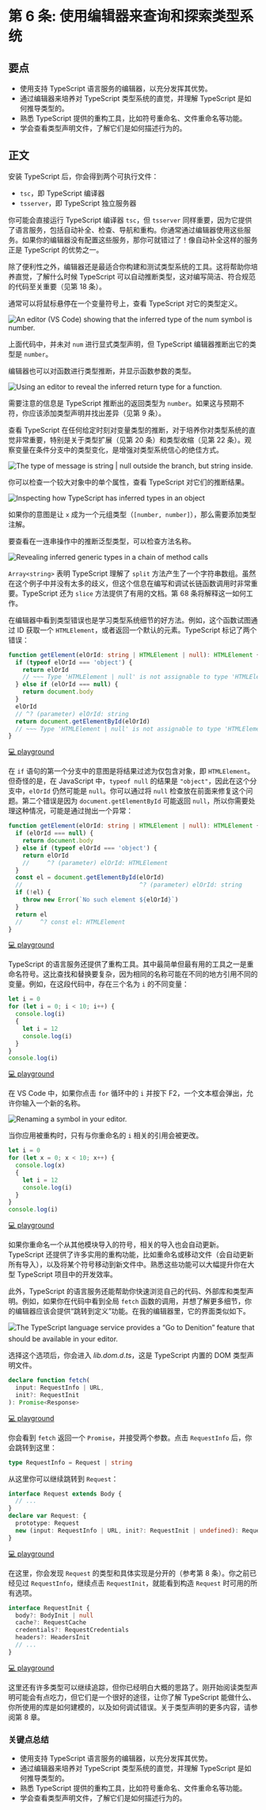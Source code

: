 # 第 6 条: 使用编辑器来查询和探索类型系统

## 要点

- 使用支持 TypeScript 语言服务的编辑器，以充分发挥其优势。
- 通过编辑器来培养对 TypeScript 类型系统的直觉，并理解 TypeScript 是如何推导类型的。
- 熟悉 TypeScript 提供的重构工具，比如符号重命名、文件重命名等功能。
- 学会查看类型声明文件，了解它们是如何描述行为的。

## 正文

安装 TypeScript 后，你会得到两个可执行文件：

- `tsc`，即 TypeScript 编译器
- `tsserver`，即 TypeScript 独立服务器

你可能会直接运行 TypeScript 编译器 `tsc`，但 `tsserver` 同样重要，因为它提供了语言服务，包括自动补全、检查、导航和重构。你通常通过编辑器使用这些服务。如果你的编辑器没有配置这些服务，那你可就错过了！像自动补全这样的服务正是 TypeScript 的优势之一。

除了便利性之外，编辑器还是最适合你构建和测试类型系统的工具。这将帮助你培养直觉，了解什么时候 TypeScript 可以自动推断类型，这对编写简洁、符合规范的代码至关重要（见第 18 条）。

通常可以将鼠标悬停在一个变量符号上，查看 TypeScript 对它的类型定义。

![An editor (VS Code) showing that the inferred type of the num symbol is
number.](https://cdn.jsdelivr.net/gh/rayadaschn/blogImage@master/img/202503262124257.png)

上面代码中，并未对 `num` 进行显式类型声明，但 TypeScript 编辑器推断出它的类型是 `number`。

编辑器也可以对函数进行类型推断，并显示函数参数的类型。

![Using an editor to reveal the inferred return type for a function.](https://cdn.jsdelivr.net/gh/rayadaschn/blogImage@master/img/202503262126688.png)

需要注意的信息是 TypeScript 推断出的返回类型为 `number`。如果这与预期不符，你应该添加类型声明并找出差异（见第 9 条）。

查看 TypeScript 在任何给定时刻对变量类型的推断，对于培养你对类型系统的直觉非常重要，特别是关于类型扩展（见第 20 条）和类型收缩（见第 22 条）。观察变量在条件分支中的类型变化，是增强对类型系统信心的绝佳方式。

![The type of message is string | null outside the branch, but string
inside.](https://cdn.jsdelivr.net/gh/rayadaschn/blogImage@master/img/202503262128842.png)

你可以检查一个较大对象中的单个属性，查看 TypeScript 对它们的推断结果。

![Inspecting how TypeScript has inferred types in an object](https://cdn.jsdelivr.net/gh/rayadaschn/blogImage@master/img/202503262129782.png)

如果你的意图是让 `x` 成为一个元组类型（`[number, number]`），那么需要添加类型注解。

要查看在一连串操作中的推断泛型类型，可以检查方法名称。

![Revealing inferred generic types in a chain of method calls](https://cdn.jsdelivr.net/gh/rayadaschn/blogImage@master/img/202503262130802.png)

`Array<string>` 表明 TypeScript 理解了 `split` 方法产生了一个字符串数组。虽然在这个例子中并没有太多的歧义，但这个信息在编写和调试长链函数调用时非常重要。TypeScript 还为 `slice` 方法提供了有用的文档。第 68 条将解释这一如何工作。

在编辑器中看到类型错误也是学习类型系统细节的好方法。例如，这个函数试图通过 ID 获取一个 `HTMLElement`，或者返回一个默认的元素。TypeScript 标记了两个错误：

```ts
function getElement(elOrId: string | HTMLElement | null): HTMLElement {
  if (typeof elOrId === 'object') {
    return elOrId
    // ~~~ Type 'HTMLElement | null' is not assignable to type 'HTMLElement'
  } else if (elOrId === null) {
    return document.body
  }
  elOrId
  // ^? (parameter) elOrId: string
  return document.getElementById(elOrId)
  // ~~~ Type 'HTMLElement | null' is not assignable to type 'HTMLElement'
}
```

[💻 playground](https://www.typescriptlang.org/play/?ts=5.4.5#code/GYVwdgxgLglg9mABAcwKZQKIBtUFtVhQAUqWA8gE4CSAJgFyIDOUFMYyiAPogBIAqAWQAy2PAShdEYEFiwBKBv2Gj8hRAG8AUIkQxgiIlACeAB1Rx9pSrUQBee4gDkcAEYArVNEdyN2nYgp0EAokK2oaAG4-HQB6GMQAPyTEPlNUJyURHFUJbmlZR11GKTgJAENGRhhkMDKXHEQoOEa0jMEssUJHPwBfRFJGdL0DMJt7WykZeV9-AKCQxBo4CBAcgDoXOBojKJ0ev1GaPzjEAD0AfgMTMooy-ChUCh9DhmZWdj9AqGCkJZX1tCYbLiABCRloJHI4Tku0QJySCRSrUcmRU4kk+SwhRgxTApUQFSqNTqDSaLTMbWUwK6mn2QA)

在 `if` 语句的第一个分支中的意图是将结果过滤为仅包含对象，即 `HTMLElement`。但奇怪的是，在 JavaScript 中，`typeof null` 的结果是 `"object"`，因此在这个分支中，`elOrId` 仍然可能是 `null`。你可以通过将 `null` 检查放在前面来修复这个问题。第二个错误是因为 `document.getElementById` 可能返回 `null`，所以你需要处理这种情况，可能是通过抛出一个异常：

```ts
function getElement(elOrId: string | HTMLElement | null): HTMLElement {
  if (elOrId === null) {
    return document.body
  } else if (typeof elOrId === 'object') {
    return elOrId
    //     ^? (parameter) elOrId: HTMLElement
  }
  const el = document.getElementById(elOrId)
  //                                 ^? (parameter) elOrId: string
  if (!el) {
    throw new Error(`No such element ${elOrId}`)
  }
  return el
  //     ^? const el: HTMLElement
}
```

[💻 playground](https://www.typescriptlang.org/play/?ts=5.4.5#code/GYVwdgxgLglg9mABAcwKZQKIBtUFtVhQAUqWA8gE4CSAJgFyIDOUFMYyAPgBIAqAsgBlseAlA5gQWLAEoGvQcPyFEAbwBQiRDGCIS5ajUQBeE4glTpqjZsQV0ICkhpwIIJVAB0AIzg0AngDc1gC+iKSMqFo6RFB+AA6ocDqklLTGpgDkcF4AVqjQGZbqNrb2jmH6tEElAPQ1JYgAegD8unEAhhTt+FCoFJYpBnL8QjjuIdYQCMwVxojOru4eaJhjogBCfrR6qTTS1Yh1DccnpyctbZ3d6H0DlfRMLGzI1tq6AISkRdaaUAAWFDgAHczKgQRgKICKEQAAYAOTgTBAED+FREygAJCpBrRgjD9hNNHYoA4kKQDkcShcpmAZqRhgo1oQ1ME1EA)

TypeScript 的语言服务还提供了重构工具。其中最简单但最有用的工具之一是重命名符号。这比查找和替换要复杂，因为相同的名称可能在不同的地方引用不同的变量。例如，在这段代码中，存在三个名为 `i` 的不同变量：

```ts
let i = 0
for (let i = 0; i < 10; i++) {
  console.log(i)
  {
    let i = 12
    console.log(i)
  }
}
console.log(i)
```

[💻 playground](https://www.typescriptlang.org/play/?ts=5.4.5#code/DYUwLgBAlhC8EAYDcAoAZgewE4QBSkhnmWggB4IBGEqAaloEoIBvFCCAYwwDsBnDUADpgGAOa4oDVO1bt2BUvEoAmaXK58BIYWIlS2EAL4pjG-kJHjJqIA)

在 VS Code 中，如果你点击 `for` 循环中的 `i` 并按下 F2，一个文本框会弹出，允许你输入一个新的名称。

![Renaming a symbol in your editor.](https://cdn.jsdelivr.net/gh/rayadaschn/blogImage@master/img/202503262150699.png)

当你应用被重构时，只有与你重命名的 `i` 相关的引用会被更改。

```ts
let i = 0
for (let x = 0; x < 10; x++) {
  console.log(x)
  {
    let i = 12
    console.log(i)
  }
}
console.log(i)
```

[💻 playground](https://www.typescriptlang.org/play/?ts=5.4.5#code/DYUwLgBAlhC8EAYDcAoAZgewE4QBSkgA85EkJiAeCARmXIGp6BKCAbxQggGMMA7AZwygAdMAwBzXISapO7TpwLQS1AEyyFPAUJCiJuKDI4QAvijNbBIsZMOogA)

如果你重命名一个从其他模块导入的符号，相关的导入也会自动更新。TypeScript 还提供了许多实用的重构功能，比如重命名或移动文件（会自动更新所有导入），以及将某个符号移动到新文件中。熟悉这些功能可以大幅提升你在大型 TypeScript 项目中的开发效率。

此外，TypeScript 的语言服务还能帮助你快速浏览自己的代码、外部库和类型声明。例如，如果你在代码中看到全局 `fetch` 函数的调用，并想了解更多细节，你的编辑器应该会提供“跳转到定义”功能。在我的编辑器里，它的界面类似如下。

![The TypeScript language service provides a “Go to Denition” feature that should be available in your editor.](https://cdn.jsdelivr.net/gh/rayadaschn/blogImage@master/img/202503262153154.png)

选择这个选项后，你会进入 _lib.dom.d.ts_，这是 TypeScript 内置的 DOM 类型声明文件。

```ts
declare function fetch(
  input: RequestInfo | URL,
  init?: RequestInit
): Promise<Response>
```

[💻 playground](https://www.typescriptlang.org/play/?ts=5.4.5#code/CYUwxgNghgTiAEAzArgOzAFwJYHtVJAzAAsAKAKHni1QAdkMAueAJRAEdkQBnDASVSIc8AD7wAqiwAyAGmqosGAPzM2nHvwUZyASmYAFGDgC2WbiAA8bbrTzmAfAG5yQA)

你会看到 `fetch` 返回一个 `Promise`，并接受两个参数。点击 `RequestInfo` 后，你会跳转到这里：

```ts
type RequestInfo = Request | string
```

从这里你可以继续跳转到 `Request`：

```ts
interface Request extends Body {
  // ...
}
declare var Request: {
  prototype: Request
  new (input: RequestInfo | URL, init?: RequestInit | undefined): Request
}
```

[💻 playground](https://www.typescriptlang.org/play/?ts=5.4.5#code/JYOwLgpgTgZghgYwgAgEoQI4FcIGczIQAekIAJrsgEID2ZAnsgN4BQyyA9B8gHR8sBfFmQgIANnCgoAbpLSYc+AFzM2yAA5QaYbfXUQV6bHjABuNSAgB3ABSh1WMIYUmAkiBg1kAH2QBVVAAZABpkUGAwAH5nY3x3CJ9kLHIIGFAIMgBKGMUzQXMgA)

在这里，你会发现 `Request` 的类型和具体实现是分开的（参考第 8 条）。你之前已经见过 `RequestInfo`，继续点击 `RequestInit`，就能看到构造 `Request` 时可用的所有选项。

```ts
interface RequestInit {
  body?: BodyInit | null
  cache?: RequestCache
  credentials?: RequestCredentials
  headers?: HeadersInit
  // ...
}
```

[💻 playground](https://www.typescriptlang.org/play/?ts=5.4.5#code/JYOwLgpgTgZghgYwgAgEoQI4FcIGcwCSIwYyA3gFDLIBGA9gCYCeA-AFzIBCjTRJyAH2QgsAG1EBuKsgSIAFhHZpMOfAGF5EKdQRQIDCOGBxRuJemx4wavQaMnc25ArgGoZjgAkIr6Lj5gTgD0QcgAdBEUAL4UQA)

这里还有许多类型可以继续追踪，但你已经明白大概的思路了。刚开始阅读类型声明可能会有点吃力，但它们是一个很好的途径，让你了解 TypeScript 能做什么、你所使用的库是如何建模的，以及如何调试错误。关于类型声明的更多内容，请参阅第 8 章。

### 关键点总结

- 使用支持 TypeScript 语言服务的编辑器，以充分发挥其优势。
- 通过编辑器来培养对 TypeScript 类型系统的直觉，并理解 TypeScript 是如何推导类型的。
- 熟悉 TypeScript 提供的重构工具，比如符号重命名、文件重命名等功能。
- 学会查看类型声明文件，了解它们是如何描述行为的。
